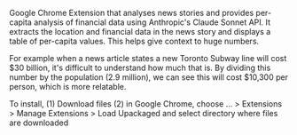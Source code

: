 Google Chrome Extension that analyses news stories and provides per-capita analysis of financial data using Anthropic's Claude Sonnet API.  It extracts the location and financial data in the news story and displays a table of per-capita values.  This helps give context to huge numbers.  

For example when a news article states a new Toronto Subway line will cost $30 billion, it's difficult to understand how much that is.  By dividing this number by the population (2.9 million), we can see this will cost $10,300 per person, which is more relatable. 


To install,
(1) Download files
(2) in Google Chrome, choose ... > Extensions > Manage Extensions > Load Upackaged and select directory where files are downloaded
